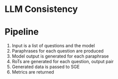 # LLM Consistency

# Pipeline

1. Input is a list of questions and the model
2. Paraphrases for each question are produced
3. Model output is generated for each paraphrase
4. RoTs are generated for each question, output pair
5. Generated data is passed to SGE
6. Metrics are returned

